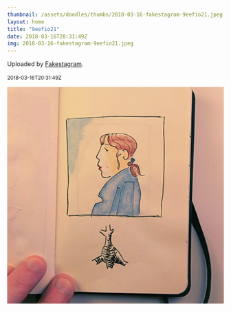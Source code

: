 ```yaml
---
thumbnail: /assets/doodles/thumbs/2018-03-16-fakestagram-9eefio21.jpeg
layout: home
title: "9eefio21"
date: 2018-03-16T20:31:49Z
img: 2018-03-16-fakestagram-9eefio21.jpeg
---
```


Uploaded by [Fakestagram](https://github.com/opyate/fakestagram).

<small>2018-03-16T20:31:49Z</small>

![Uploaded by Fakestagram](/assets/doodles/original/2018-03-16-fakestagram-9eefio21.jpeg)
